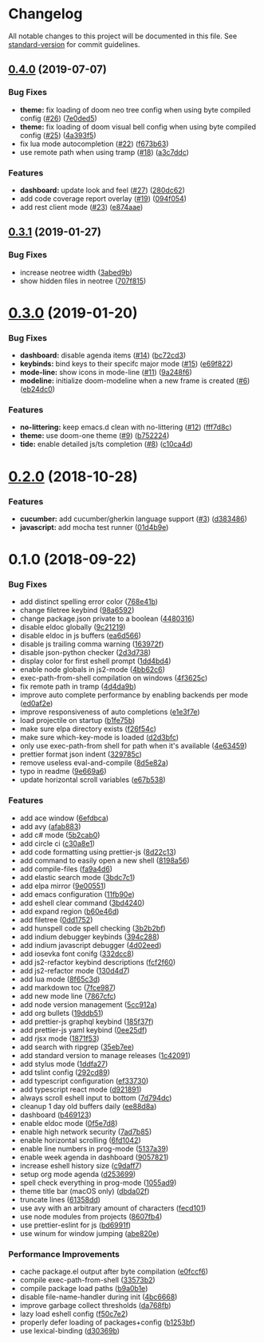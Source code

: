 # Changelog

All notable changes to this project will be documented in this file. See [standard-version](https://github.com/conventional-changelog/standard-version) for commit guidelines.

## [0.4.0](https://github.com/Cliffzz/.emacs.d/compare/0.3.1...0.4.0) (2019-07-07)


### Bug Fixes

* **theme:** fix loading of doom neo tree config when using byte compiled config ([#26](https://github.com/Cliffzz/.emacs.d/issues/26)) ([7e0ded5](https://github.com/Cliffzz/.emacs.d/commit/7e0ded5))
* **theme:** fix loading of doom visual bell config when using byte compiled config ([#25](https://github.com/Cliffzz/.emacs.d/issues/25)) ([4a393f5](https://github.com/Cliffzz/.emacs.d/commit/4a393f5))
* fix lua mode autocompletion ([#22](https://github.com/Cliffzz/.emacs.d/issues/22)) ([f673b63](https://github.com/Cliffzz/.emacs.d/commit/f673b63))
* use remote path when using tramp ([#18](https://github.com/Cliffzz/.emacs.d/issues/18)) ([a3c7ddc](https://github.com/Cliffzz/.emacs.d/commit/a3c7ddc))


### Features

* **dashboard:** update look and feel ([#27](https://github.com/Cliffzz/.emacs.d/issues/27)) ([280dc62](https://github.com/Cliffzz/.emacs.d/commit/280dc62))
* add code coverage report overlay ([#19](https://github.com/Cliffzz/.emacs.d/issues/19)) ([094f054](https://github.com/Cliffzz/.emacs.d/commit/094f054))
* add rest client mode ([#23](https://github.com/Cliffzz/.emacs.d/issues/23)) ([e874aae](https://github.com/Cliffzz/.emacs.d/commit/e874aae))



<a name="0.3.1"></a>
## [0.3.1](https://github.com/Cliffzz/.emacs.d/compare/0.3.0...0.3.1) (2019-01-27)


### Bug Fixes

* increase neotree width ([3abed9b](https://github.com/Cliffzz/.emacs.d/commit/3abed9b))
* show hidden files in neotree ([707f815](https://github.com/Cliffzz/.emacs.d/commit/707f815))



<a name="0.3.0"></a>
# [0.3.0](https://github.com/Cliffzz/.emacs.d/compare/0.2.0...0.3.0) (2019-01-20)


### Bug Fixes

* **dashboard:** disable agenda items ([#14](https://github.com/Cliffzz/.emacs.d/issues/14)) ([bc72cd3](https://github.com/Cliffzz/.emacs.d/commit/bc72cd3))
* **keybinds:** bind keys to their specifc major mode ([#15](https://github.com/Cliffzz/.emacs.d/issues/15)) ([e69f822](https://github.com/Cliffzz/.emacs.d/commit/e69f822))
* **mode-line:** show icons in mode-line ([#11](https://github.com/Cliffzz/.emacs.d/issues/11)) ([9a248f6](https://github.com/Cliffzz/.emacs.d/commit/9a248f6))
* **modeline:** initialize doom-modeline when a new frame is created ([#6](https://github.com/Cliffzz/.emacs.d/issues/6)) ([eb24dc0](https://github.com/Cliffzz/.emacs.d/commit/eb24dc0))


### Features

* **no-littering:** keep emacs.d clean with no-littering ([#12](https://github.com/Cliffzz/.emacs.d/issues/12)) ([fff7d8c](https://github.com/Cliffzz/.emacs.d/commit/fff7d8c))
* **theme:** use doom-one theme ([#9](https://github.com/Cliffzz/.emacs.d/issues/9)) ([b752224](https://github.com/Cliffzz/.emacs.d/commit/b752224))
* **tide:** enable detailed js/ts completion ([#8](https://github.com/Cliffzz/.emacs.d/issues/8)) ([c10ca4d](https://github.com/Cliffzz/.emacs.d/commit/c10ca4d))



<a name="0.2.0"></a>
# [0.2.0](https://github.com/Cliffzz/.emacs.d/compare/0.1.0...0.2.0) (2018-10-28)


### Features

* **cucumber:** add cucumber/gherkin language support ([#3](https://github.com/Cliffzz/.emacs.d/issues/3)) ([d383486](https://github.com/Cliffzz/.emacs.d/commit/d383486))
* **javascript:** add mocha test runner ([01d4b9e](https://github.com/Cliffzz/.emacs.d/commit/01d4b9e))



<a name="0.1.0"></a>
# 0.1.0 (2018-09-22)


### Bug Fixes

* add distinct spelling error color ([768e41b](https://github.com/Cliffzz/.emacs.d/commit/768e41b))
* change filetree keybind ([98a6592](https://github.com/Cliffzz/.emacs.d/commit/98a6592))
* change package.json private to a boolean ([4480316](https://github.com/Cliffzz/.emacs.d/commit/4480316))
* disable eldoc globally ([9c21219](https://github.com/Cliffzz/.emacs.d/commit/9c21219))
* disable eldoc in js buffers ([ea6d566](https://github.com/Cliffzz/.emacs.d/commit/ea6d566))
* disable js trailing comma warning ([163972f](https://github.com/Cliffzz/.emacs.d/commit/163972f))
* disable json-python checker ([2d3d738](https://github.com/Cliffzz/.emacs.d/commit/2d3d738))
* display color for first eshell prompt ([1dd4bd4](https://github.com/Cliffzz/.emacs.d/commit/1dd4bd4))
* enable node globals in js2-mode ([4bb62c6](https://github.com/Cliffzz/.emacs.d/commit/4bb62c6))
* exec-path-from-shell compilation on windows ([4f3625c](https://github.com/Cliffzz/.emacs.d/commit/4f3625c))
* fix remote path in tramp ([4d4da9b](https://github.com/Cliffzz/.emacs.d/commit/4d4da9b))
* improve auto complete performance by enabling backends per mode ([ed0af2e](https://github.com/Cliffzz/.emacs.d/commit/ed0af2e))
* improve responsiveness of auto completions ([e1e3f7e](https://github.com/Cliffzz/.emacs.d/commit/e1e3f7e))
* load projectile on startup ([b1fe75b](https://github.com/Cliffzz/.emacs.d/commit/b1fe75b))
* make sure elpa directory exists ([f26f54c](https://github.com/Cliffzz/.emacs.d/commit/f26f54c))
* make sure which-key-mode is loaded ([d2d3bfc](https://github.com/Cliffzz/.emacs.d/commit/d2d3bfc))
* only use exec-path-from shell for path when it's available ([4e63459](https://github.com/Cliffzz/.emacs.d/commit/4e63459))
* prettier format json indent ([329785c](https://github.com/Cliffzz/.emacs.d/commit/329785c))
* remove useless eval-and-compile ([8d5e82a](https://github.com/Cliffzz/.emacs.d/commit/8d5e82a))
* typo in readme ([9e669a6](https://github.com/Cliffzz/.emacs.d/commit/9e669a6))
* update horizontal scroll variables ([e67b538](https://github.com/Cliffzz/.emacs.d/commit/e67b538))


### Features

* add ace window ([6efdbca](https://github.com/Cliffzz/.emacs.d/commit/6efdbca))
* add avy ([afab883](https://github.com/Cliffzz/.emacs.d/commit/afab883))
* add c# mode ([5b2cab0](https://github.com/Cliffzz/.emacs.d/commit/5b2cab0))
* add circle ci ([c30a8e1](https://github.com/Cliffzz/.emacs.d/commit/c30a8e1))
* add code formatting using prettier-js ([8d22c13](https://github.com/Cliffzz/.emacs.d/commit/8d22c13))
* add command to easily open a new shell ([8198a56](https://github.com/Cliffzz/.emacs.d/commit/8198a56))
* add compile-files ([fa9a4d6](https://github.com/Cliffzz/.emacs.d/commit/fa9a4d6))
* add elastic search mode ([3bdc7c1](https://github.com/Cliffzz/.emacs.d/commit/3bdc7c1))
* add elpa mirror ([9e00551](https://github.com/Cliffzz/.emacs.d/commit/9e00551))
* add emacs configuration ([11fb90e](https://github.com/Cliffzz/.emacs.d/commit/11fb90e))
* add eshell clear command ([3bd4240](https://github.com/Cliffzz/.emacs.d/commit/3bd4240))
* add expand region ([b60e46d](https://github.com/Cliffzz/.emacs.d/commit/b60e46d))
* add filetree ([0dd1752](https://github.com/Cliffzz/.emacs.d/commit/0dd1752))
* add hunspell code spell checking ([3b2b2bf](https://github.com/Cliffzz/.emacs.d/commit/3b2b2bf))
* add indium debugger keybinds ([394c288](https://github.com/Cliffzz/.emacs.d/commit/394c288))
* add indium javascript debugger ([4d02eed](https://github.com/Cliffzz/.emacs.d/commit/4d02eed))
* add iosevka font conifg ([332dcc8](https://github.com/Cliffzz/.emacs.d/commit/332dcc8))
* add js2-refactor keybind descriptions ([fcf2f60](https://github.com/Cliffzz/.emacs.d/commit/fcf2f60))
* add js2-refactor mode ([130d4d7](https://github.com/Cliffzz/.emacs.d/commit/130d4d7))
* add lua mode ([8f65c3d](https://github.com/Cliffzz/.emacs.d/commit/8f65c3d))
* add markdown toc ([7fce987](https://github.com/Cliffzz/.emacs.d/commit/7fce987))
* add new mode line ([7867cfc](https://github.com/Cliffzz/.emacs.d/commit/7867cfc))
* add node version management ([5cc912a](https://github.com/Cliffzz/.emacs.d/commit/5cc912a))
* add org bullets ([19ddb51](https://github.com/Cliffzz/.emacs.d/commit/19ddb51))
* add prettier-js graphql keybind ([185f37f](https://github.com/Cliffzz/.emacs.d/commit/185f37f))
* add prettier-js yaml keybind ([0ee25df](https://github.com/Cliffzz/.emacs.d/commit/0ee25df))
* add rjsx mode ([1871f53](https://github.com/Cliffzz/.emacs.d/commit/1871f53))
* add search with ripgrep ([35eb7ee](https://github.com/Cliffzz/.emacs.d/commit/35eb7ee))
* add standard version to manage releases ([1c42091](https://github.com/Cliffzz/.emacs.d/commit/1c42091))
* add stylus mode ([1ddfa27](https://github.com/Cliffzz/.emacs.d/commit/1ddfa27))
* add tslint config ([292cd89](https://github.com/Cliffzz/.emacs.d/commit/292cd89))
* add typescript configuration ([ef33730](https://github.com/Cliffzz/.emacs.d/commit/ef33730))
* add typescript react mode ([d921891](https://github.com/Cliffzz/.emacs.d/commit/d921891))
* always scroll eshell input to bottom ([7d794dc](https://github.com/Cliffzz/.emacs.d/commit/7d794dc))
* cleanup 1 day old buffers daily ([ee88d8a](https://github.com/Cliffzz/.emacs.d/commit/ee88d8a))
* dashboard ([b469123](https://github.com/Cliffzz/.emacs.d/commit/b469123))
* enable eldoc mode ([0f5e7d8](https://github.com/Cliffzz/.emacs.d/commit/0f5e7d8))
* enable high network security ([7ad7b85](https://github.com/Cliffzz/.emacs.d/commit/7ad7b85))
* enable horizontal scrolling ([6fd1042](https://github.com/Cliffzz/.emacs.d/commit/6fd1042))
* enable line numbers in prog-mode ([5137a39](https://github.com/Cliffzz/.emacs.d/commit/5137a39))
* enable week agenda in dashboard ([9057821](https://github.com/Cliffzz/.emacs.d/commit/9057821))
* increase eshell history size ([c9daff7](https://github.com/Cliffzz/.emacs.d/commit/c9daff7))
* setup org mode agenda ([d253699](https://github.com/Cliffzz/.emacs.d/commit/d253699))
* spell check everything in prog-mode ([1055ad9](https://github.com/Cliffzz/.emacs.d/commit/1055ad9))
* theme title bar (macOS only) ([dbda02f](https://github.com/Cliffzz/.emacs.d/commit/dbda02f))
* truncate lines ([61358dd](https://github.com/Cliffzz/.emacs.d/commit/61358dd))
* use avy with an arbitrary amount of characters ([fecd101](https://github.com/Cliffzz/.emacs.d/commit/fecd101))
* use node modules from projects ([8607fb4](https://github.com/Cliffzz/.emacs.d/commit/8607fb4))
* use prettier-eslint for js ([bd6991f](https://github.com/Cliffzz/.emacs.d/commit/bd6991f))
* use winum for window jumping ([abe820e](https://github.com/Cliffzz/.emacs.d/commit/abe820e))


### Performance Improvements

* cache package.el output after byte compilation ([e0fccf6](https://github.com/Cliffzz/.emacs.d/commit/e0fccf6))
* compile exec-path-from-shell ([33573b2](https://github.com/Cliffzz/.emacs.d/commit/33573b2))
* compile package load paths ([b9a0b1e](https://github.com/Cliffzz/.emacs.d/commit/b9a0b1e))
* disable file-name-handler during init ([4bc6668](https://github.com/Cliffzz/.emacs.d/commit/4bc6668))
* improve garbage collect thresholds ([da768fb](https://github.com/Cliffzz/.emacs.d/commit/da768fb))
* lazy load eshell config ([f50c7e2](https://github.com/Cliffzz/.emacs.d/commit/f50c7e2))
* properly defer loading of packages+config ([b1253bf](https://github.com/Cliffzz/.emacs.d/commit/b1253bf))
* use lexical-binding ([d30369b](https://github.com/Cliffzz/.emacs.d/commit/d30369b))
